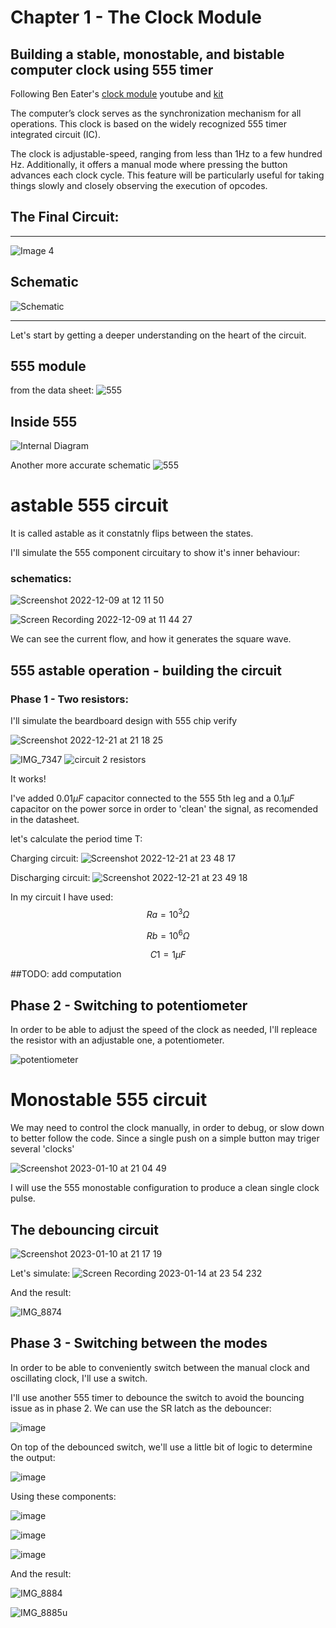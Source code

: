 # Chapter 1 - The Clock Module
## Building a stable, monostable, and bistable computer clock using 555 timer


Following Ben Eater's [clock module](https://www.youtube.com/watch?v=kRlSFm519Bo) youtube and [kit](https://eater.net/6502)

The computer’s clock serves as the synchronization mechanism for all operations.
This clock is based on the widely recognized 555 timer integrated circuit (IC).

The clock is adjustable-speed, ranging from less than 1Hz to a few hundred Hz. Additionally, it offers a manual mode where pressing the button advances each clock cycle. This feature will be particularly useful for taking things slowly and closely observing the execution of opcodes.


## The Final Circuit:
---

![Image 4](https://user-images.githubusercontent.com/24626396/181102423-eb7ff0f3-c349-4de2-b6a5-b051dea38f89.jpeg)


## Schematic

![Schematic](https://user-images.githubusercontent.com/24626396/182015828-2186748a-5bb4-46c3-b7c6-221fbd3168dc.png)

---

Let's start by getting a deeper understanding on the heart of the circuit.

## 555 module
from the data sheet:
![555](https://user-images.githubusercontent.com/24626396/182016977-d86b5ea5-1a74-4641-b700-e2ee85a75d9e.png)

## Inside 555

![Internal Diagram](https://user-images.githubusercontent.com/24626396/182017112-2332940f-da9b-48ac-b9a1-3e80cf21e467.png)

Another more accurate schematic
![555](https://user-images.githubusercontent.com/24626396/208178341-11153e01-693e-471f-a22e-2dc64b39de3d.jpeg)




# astable 555 circuit

It is called astable as it constatnly flips between the states.

I'll simulate the 555 component circuitary to show it's inner behaviour:
### schematics:
![Screenshot 2022-12-09 at 12 11 50](https://user-images.githubusercontent.com/24626396/206679648-91a858e8-b57b-4aad-b958-c37ae37e4af2.png)


![Screen Recording 2022-12-09 at 11 44 27](https://user-images.githubusercontent.com/24626396/206677685-50c705a1-e20f-4502-a175-ee27f192479a.gif)

We can see the current flow, and how it generates the square wave.

## 555 astable operation - building the circuit

### Phase 1 - Two resistors: 
I'll simulate the beardboard design with 555 chip verify

![Screenshot 2022-12-21 at 21 18 25](https://user-images.githubusercontent.com/24626396/208986560-f517ef83-c629-4223-9add-4aebe3c5f42c.png)

![IMG_7347](https://user-images.githubusercontent.com/24626396/208985293-c354f52c-d60b-4cf3-a2e9-6a54753547a1.jpg)
![circuit 2 resistors](https://user-images.githubusercontent.com/24626396/208985612-d077d0cb-8291-4eb2-ba78-23184bee9093.gif)

It works!

I've added $0.01 \mu F$ capacitor connected to the 555 5th leg and a $0.1 \mu F$ capacitor on the power sorce in order to 'clean' the signal, as recomended in the datasheet. 

let's calculate the period time T:

Charging circuit:
![Screenshot 2022-12-21 at 23 48 17](https://user-images.githubusercontent.com/24626396/209008563-c71a8128-1eb6-49bf-9d85-fe6cff4a0978.png)

Discharging circuit:
![Screenshot 2022-12-21 at 23 49 18](https://user-images.githubusercontent.com/24626396/209008823-5b20926e-481c-43d9-b37a-a48ad8bef9f1.png)

In my circuit I have used:
$$Ra=10^3Ω$$

$$Rb=10^6Ω$$

$$C1=1 \mu F$$

##TODO: add computation

## Phase 2 - Switching to potentiometer
In order to be able to adjust the speed of the clock as needed, I'll repleace the resistor with an adjustable one, a potentiometer.

![potentiometer](https://user-images.githubusercontent.com/24626396/209213097-ff0bac2d-1555-4522-aad8-221cbb8383a9.gif)





# Monostable 555 circuit
We may need to control the clock manually, in order to debug, or slow down to better follow the code. 
Since a single push on a simple button may triger several 'clocks'

![Screenshot 2023-01-10 at 21 04 49](https://user-images.githubusercontent.com/24626396/212499503-ed26324f-6583-4286-93bc-a52d10f89e3f.png)


I will use the 555 monostable configuration to produce a clean single clock pulse. 

## The debouncing circuit 
![Screenshot 2023-01-10 at 21 17 19](https://user-images.githubusercontent.com/24626396/212499473-f5a5ddfb-8636-4043-9007-4186ba78b610.png)

Let's simulate:
![Screen Recording 2023-01-14 at 23 54 232](https://user-images.githubusercontent.com/24626396/212499493-cc04f5cf-cf99-4338-8da0-a125ce3c7b6c.gif)

And the result:

![IMG_8874](https://github.com/gbenamy/Building-6502-computer/assets/24626396/d4e68780-eab4-4a26-b87c-6b6967c78596)



## Phase 3 - Switching between the modes
In order to be able to conveniently switch between the manual clock and oscillating clock, I'll use a switch.

I'll use another 555 timer to debounce the switch to avoid the bouncing issue as in phase 2.
We can use the SR latch as the debouncer:

![image](https://github.com/gbenamy/Building-6502-computer/assets/24626396/eaebf4dd-bd93-4bbe-9e2c-b485a3a38b3c)

On top of the debounced switch, we'll use a little bit of logic to determine the output:

![image](https://github.com/gbenamy/Building-6502-computer/assets/24626396/45653af8-8b7f-4131-92e7-09d68f6356ea)

Using these components:

![image](https://github.com/gbenamy/Building-6502-computer/assets/24626396/681f70c0-1dfd-4c36-9dca-81ccee74139a)                                      

![image](https://github.com/gbenamy/Building-6502-computer/assets/24626396/ff9e9382-120c-4a7d-a47d-f9153ecb1e11)                                      

![image](https://github.com/gbenamy/Building-6502-computer/assets/24626396/77f69627-6ffb-4427-8b8f-3d4dd6e387f8)                                      

And the result: 

![IMG_8884](https://github.com/gbenamy/Building-6502-computer/assets/24626396/943383c7-42a0-4a84-86c6-0c096757ebd4)


![IMG_8885u](https://github.com/gbenamy/Building-6502-computer/assets/24626396/a1dbdb08-08e1-4a9d-bfd5-0bc8d85125e1)

